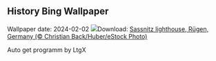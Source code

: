 ## History Bing Wallpaper
Wallpaper date: 2024-02-02
![](https://www.bing.com/th?id=OHR.HalbinselJasmund_EN-GB9035766828_UHD.jpg&w=1000)Download: [Sassnitz lighthouse, Rügen, Germany (© Christian Back/Huber/eStock Photo)](https://www.bing.com/th?id=OHR.HalbinselJasmund_EN-GB9035766828_UHD.jpg)

Auto get programm by LtgX
